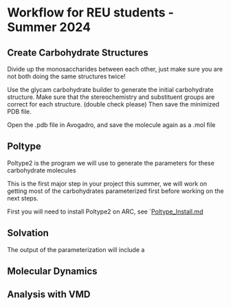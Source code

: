 # Workflow for REU students - Summer 2024

## Create Carbohydrate Structures

Divide up the monosaccharides between each other, just make sure you are not both doing the same structures twice!

Use the glycam carbohydrate builder to generate the initial carbohydrate structure. Make sure that the stereochemistry and substituent groups are correct for each structure. (double check please) Then save the minimized PDB file. 

Open the .pdb file in Avogadro, and save the molecule again as a .mol file

## Poltype

Poltype2 is the program we will use to generate the parameters for these carbohydrate molecules

This is the first major step in your project this summer, we will work on getting most of the carbohydrates parameterized first before working on the next steps.

First you will need to install Poltype2 on ARC, see `[Poltype_Install.md](https://github.com/WelbornGroup/Documentation/blob/REU_update/Poltype_Install.md)


## Solvation 

The output of the parameterization will include a 

## Molecular Dynamics

## Analysis with VMD

